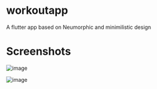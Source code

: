 # workoutapp
A flutter app based on Neumorphic and minimilistic design
# Screenshots
![image](https://user-images.githubusercontent.com/68404906/111571092-2e03a100-87cc-11eb-9e9c-60539a4da29f.png)

![image](https://user-images.githubusercontent.com/68404906/111564720-3eae1a00-87c0-11eb-9129-708889135c8b.png)
